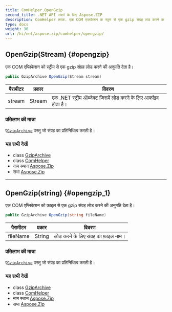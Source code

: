```yaml
---
title: ComHelper.OpenGzip
second_title: .NET API संदर्भ के लिए Aspose.ZIP
description: ComHelper तरक. एक COM एप्लकेशन क स्ट्रम से एक gzip संग्रह लड करने क अनुमत देत है
type: docs
weight: 30
url: /hi/net/aspose.zip/comhelper/opengzip/
---
```

## OpenGzip(Stream) {#opengzip}

एक COM एप्लिकेशन को स्ट्रीम से एक gzip संग्रह लोड करने की अनुमति देता है।

```csharp
public GzipArchive OpenGzip(Stream stream)
```

| पैरामीटर | प्रकार | विवरण |
| --- | --- | --- |
| stream | Stream | एक .NET स्ट्रीम ऑब्जेक्ट जिसमें लोड करने के लिए आर्काइव होता है। |

### प्रतिलाभ की मात्रा

ए[`GzipArchive`](../../../aspose.zip.gzip/gziparchive/) वस्तु जो संग्रह का प्रतिनिधित्व करती है।

### यह सभी देखें

* class [GzipArchive](../../../aspose.zip.gzip/gziparchive/)
* class [ComHelper](../)
* नाम स्थान [Aspose.Zip](../../comhelper/)
* सभा [Aspose.Zip](../../../)

---

## OpenGzip(string) {#opengzip_1}

एक COM एप्लिकेशन को फ़ाइल से एक gzip संग्रह लोड करने की अनुमति देता है।

```csharp
public GzipArchive OpenGzip(string fileName)
```

| पैरामीटर | प्रकार | विवरण |
| --- | --- | --- |
| fileName | String | लोड करने के लिए संग्रह का फ़ाइल नाम। |

### प्रतिलाभ की मात्रा

ए[`GzipArchive`](../../../aspose.zip.gzip/gziparchive/) वस्तु जो संग्रह का प्रतिनिधित्व करती है।

### यह सभी देखें

* class [GzipArchive](../../../aspose.zip.gzip/gziparchive/)
* class [ComHelper](../)
* नाम स्थान [Aspose.Zip](../../comhelper/)
* सभा [Aspose.Zip](../../../)



